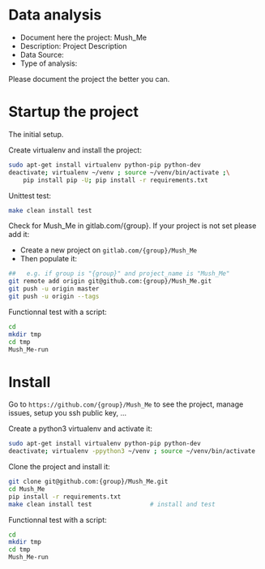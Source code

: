 # Data analysis
- Document here the project: Mush_Me
- Description: Project Description
- Data Source:
- Type of analysis:

Please document the project the better you can.

# Startup the project

The initial setup.

Create virtualenv and install the project:
```bash
sudo apt-get install virtualenv python-pip python-dev
deactivate; virtualenv ~/venv ; source ~/venv/bin/activate ;\
    pip install pip -U; pip install -r requirements.txt
```

Unittest test:
```bash
make clean install test
```

Check for Mush_Me in gitlab.com/{group}.
If your project is not set please add it:

- Create a new project on `gitlab.com/{group}/Mush_Me`
- Then populate it:

```bash
##   e.g. if group is "{group}" and project_name is "Mush_Me"
git remote add origin git@github.com:{group}/Mush_Me.git
git push -u origin master
git push -u origin --tags
```

Functionnal test with a script:

```bash
cd
mkdir tmp
cd tmp
Mush_Me-run
```

# Install

Go to `https://github.com/{group}/Mush_Me` to see the project, manage issues,
setup you ssh public key, ...

Create a python3 virtualenv and activate it:

```bash
sudo apt-get install virtualenv python-pip python-dev
deactivate; virtualenv -ppython3 ~/venv ; source ~/venv/bin/activate
```

Clone the project and install it:

```bash
git clone git@github.com:{group}/Mush_Me.git
cd Mush_Me
pip install -r requirements.txt
make clean install test                # install and test
```
Functionnal test with a script:

```bash
cd
mkdir tmp
cd tmp
Mush_Me-run
```
